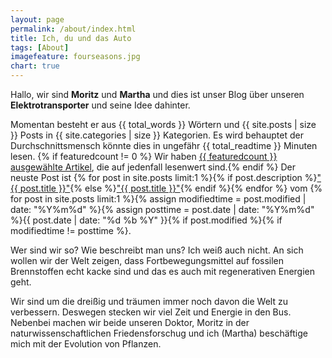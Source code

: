 ```yaml
---
layout: page
permalink: /about/index.html
title: Ich, du und das Auto
tags: [About]
imagefeature: fourseasons.jpg
chart: true
---
```


Hallo, wir sind **Moritz** und **Martha** und dies ist unser Blog über unseren **Elektrotransporter** und seine Idee dahinter.  

Momentan besteht er aus {{ total_words }} Wörtern und {{ site.posts | size }} Posts in {{ site.categories | size }} Kategorien. Es wird behauptet der Durchschnittsmensch könnte dies in ungefähr <span class="time">{{ total_readtime }}</span> Minuten lesen. {% if featuredcount != 0 %} Wir haben <a href="{{ site.url }}/featured">{{ featuredcount }} ausgewählte Artikel</a>, die auf jedenfall lesenwert sind.{% endif %} 
Der neuste Post ist {% for post in site.posts limit:1 %}{% if post.description %}<a href="{{ site.url }}{{ post.url }}" title="{{ post.description }}">"{{ post.title }}"</a>{% else %}<a href="{{ site.url }}{{ post.url }}" title="{{ post.description }}" title="Read more about {{ post.title }}">"{{ post.title }}"</a>{% endif %}{% endfor %} vom {% for post in site.posts limit:1 %}{% assign modifiedtime = post.modified | date: "%Y%m%d" %}{% assign posttime = post.date | date: "%Y%m%d" %}<time datetime="{{ post.date | date_to_xmlschema }}" class="post-time">{{ post.date | date: "%d %b %Y" }}</time>{% if post.modified %}{% if modifiedtime != posttime %}.

Wer sind wir so? Wie beschreibt man uns? Ich weiß auch nicht.
An sich wollen wir der Welt zeigen, dass Fortbewegungsmittel auf fossilen Brennstoffen echt kacke sind und das es auch  mit regenerativen Energien geht. 

Wir sind um die dreißig und träumen immer noch davon die Welt zu verbessern. Deswegen stecken wir viel Zeit und Energie in den Bus. 
Nebenbei machen wir beide unseren Doktor, Moritz in der naturwissenschaftlichen Friedensforschug und ich (Martha) beschäftige mich mit der Evolution von Pflanzen.


